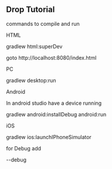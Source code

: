 ## Drop Tutorial

commands to compile and run

HTML

gradlew html:superDev

goto http://localhost:8080/index.html

PC

gradlew desktop:run

Android

In android studio have a device running

gradlew android:installDebug android:run

iOS

gradlew ios:launchIPhoneSimulator

for Debug add

--debug
